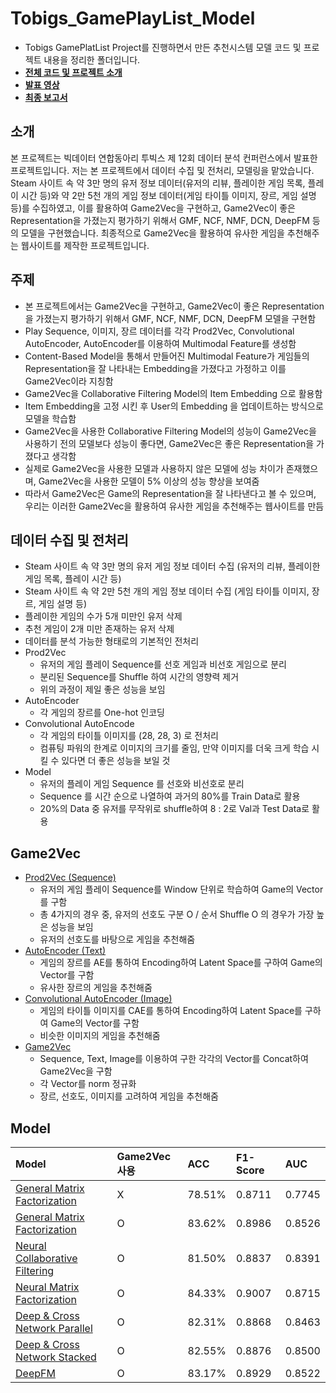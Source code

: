 # Tobigs_GamePlayList_Model
- Tobigs GamePlatList Project를 진행하면서 만든 추천시스템 모델 코드 및 프로젝트 내용을 정리한 폴더입니다.
- [**전체 코드 및 프로젝트 소개**](https://github.com/SeongBeomLEE/gameplaylist)
- [**발표 영상**](https://www.youtube.com/watch?v=UpHYyDlUfsQ)
- [**최종 보고서**](http://www.datamarket.kr/xe/board_pdzw77/74633)

## 소개
본 프로젝트는 빅데이터 연합동아리 투빅스 제 12회 데이터 분석 컨퍼런스에서 발표한 프로젝트입니다. 
저는 본 프로젝트에서 데이터 수집 및 전처리, 모델링을 맡았습니다.
Steam 사이트 속 약 3만 명의 유저 정보 데이터(유저의 리뷰, 플레이한 게임 목록, 플레이 시간 등)와 약 2만 5천 개의 게임 정보 데이터(게임 타이틀 이미지, 장르, 게임 설명 등)를 수집하였고, 이를 활용하여 Game2Vec을 구현하고, Game2Vec이 좋은 Representation을 가졌는지 평가하기 위해서 GMF, NCF, NMF, DCN, DeepFM 등의 모델을 구현했습니다.
최종적으로 Game2Vec을 활용하여 유사한 게임을 추천해주는 웹사이트를 제작한 프로젝트입니다.

## 주제
- 본 프로젝트에서는 Game2Vec을 구현하고, Game2Vec이 좋은 Representation을 가졌는지 평가하기 위해서 GMF, NCF, NMF, DCN, DeepFM 모델을 구현함
- Play Sequence, 이미지, 장르 데이터를 각각 Prod2Vec, Convolutional AutoEncoder, AutoEncoder를 이용하여 Multimodal Feature를 생성함
- Content-Based Model을 통해서 만들어진 Multimodal Feature가 게임들의 Representation을 잘 나타내는 Embedding을 가졌다고 가정하고 이를 Game2Vec이라 지칭함
- Game2Vec을 Collaborative Filtering Model의 Item Embedding 으로 활용함
- Item Embedding을 고정 시킨 후 User의 Embedding 을 업데이트하는 방식으로 모델을 학습함
- Game2Vec을 사용한 Collaborative Filtering Model의 성능이 Game2Vec을 사용하기 전의 모델보다 성능이 좋다면, Game2Vec은 좋은 Representation을 가졌다고 생각함
- 실제로 Game2Vec을 사용한 모델과 사용하지 않은 모델에 성능 차이가 존재했으며, Game2Vec을 사용한 모델이 5% 이상의 성능 향상을 보여줌
- 따라서 Game2Vec은 Game의 Representation을 잘 나타낸다고 볼 수 있으며, 우리는 이러한 Game2Vec을 활용하여 유사한 게임을 추천해주는 웹사이트를 만듬

## 데이터 수집 및 전처리
- Steam 사이트 속 약 3만 명의 유저 게임 정보 데이터 수집 (유저의 리뷰, 플레이한 게임 목록, 플레이 시간 등)
- Steam 사이트 속 약 2만 5천 개의 게임 정보 데이터 수집 (게임 타이틀 이미지, 장르, 게임 설명 등)
- 플레이한 게임의 수가 5개 미만인 유저 삭제
- 추천 게임이 2개 미만 존재하는 유저 삭제
- 데이터를 분석 가능한 형태로의 기본적인 전처리
- Prod2Vec
  - 유저의 게임 플레이 Sequence를 선호 게임과 비선호 게임으로 분리
  - 분리된 Sequence를 Shuffle 하여 시간의 영향력 제거
  - 위의 과정이 제일 좋은 성능을 보임
- AutoEncoder
  - 각 게임의 장르를 One-hot 인코딩
- Convolutional AutoEncode
  - 각 게임의 타이틀 이미지를 (28, 28, 3) 로 전처리
  - 컴퓨팅 파워의 한계로 이미지의 크기를 줄임, 만약 이미지를 더욱 크게 학습 시킬 수 있다면 더 좋은 성능을 보일 것 
- Model
  - 유저의 플레이 게임 Sequence 를 선호와 비선호로 분리
  - Sequence 를 시간 순으로 나열하여 과거의 80%를 Train Data로 활용
  - 20%의 Data 중 유저를 무작위로 shuffle하여 8 : 2로 Val과 Test Data로 활용

## Game2Vec
- [Prod2Vec (Sequence)](https://github.com/SeongBeomLEE/Tobigs_GamePlayList_Model/blob/main/Prod2Vec_(Sequence).ipynb)
  - 유저의 게임 플레이 Sequence를 Window 단위로 학습하여 Game의 Vector를 구함
  - 총 4가지의 경우 중, 유저의 선호도 구분 O / 순서 Shuffle O 의 경우가 가장 높은 성능을 보임
  - 유저의 선호도를 바탕으로 게임을 추천해줌
- [AutoEncoder (Text)](https://github.com/SeongBeomLEE/Tobigs_GamePlayList_Model/blob/main/AutoEncoder_(Text).ipynb)
  - 게임의 장르를 AE를 통하여 Encoding하여 Latent Space를 구하여 Game의 Vector를 구함
  - 유사한 장르의 게임을 추천해줌
- [Convolutional AutoEncoder (Image)](https://github.com/SeongBeomLEE/Tobigs_GamePlayList_Model/blob/main/Convolutional_AutoEncoder_(Image).ipynb)
  - 게임의 타이틀 이미지를 CAE를 통하여 Encoding하여 Latent Space를 구하여 Game의 Vector를 구함
  - 비슷한 이미지의 게임을 추천해줌
- [Game2Vec](https://github.com/SeongBeomLEE/Tobigs_GamePlayList_Model/blob/main/Game2Vec.ipynb)
  - Sequence, Text, Image를 이용하여 구한 각각의 Vector를 Concat하여 Game2Vec을 구함
  - 각 Vector를 norm 정규화
  - 장르, 선호도, 이미지를 고려하여 게임을 추천해줌

## Model
| Model | Game2Vec 사용 | ACC | F1-Score | AUC |
| :--- | :--- | :--- | :--- | :--- |
| [General Matrix Factorization](https://github.com/SeongBeomLEE/Tobigs_GamePlayList_Model/blob/main/GMF_Base.ipynb) | X | 78.51% | 0.8711 | 0.7745 |
| [General Matrix Factorization](https://github.com/SeongBeomLEE/Tobigs_GamePlayList_Model/blob/main/GMF.ipynb) | O | 83.62% | 0.8986 | 0.8526 |
| [Neural Collaborative Filtering](https://github.com/SeongBeomLEE/Tobigs_GamePlayList_Model/blob/main/NCF.ipynb) | O | 81.50% | 0.8837 | 0.8391 |
| [Neural Matrix Factorization](https://github.com/SeongBeomLEE/Tobigs_GamePlayList_Model/blob/main/NMF.ipynb) | O | 84.33% | 0.9007 | 0.8715 |
| [Deep & Cross Network Parallel](https://github.com/SeongBeomLEE/Tobigs_GamePlayList_Model/blob/main/DCN_Parallel.ipynb) | O | 82.31% | 0.8868 | 0.8463 |
| [Deep & Cross Network Stacked](https://github.com/SeongBeomLEE/Tobigs_GamePlayList_Model/blob/main/DCN_Stacked.ipynb) | O | 82.55% | 0.8876 | 0.8500 |
| [DeepFM](https://github.com/SeongBeomLEE/Tobigs_GamePlayList_Model/blob/main/DeepFM.ipynb) | O | 83.17% | 0.8929 | 0.8522 |
